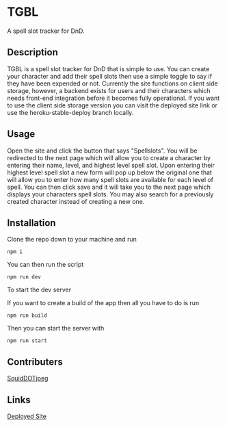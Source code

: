 # TGBL
A spell slot tracker for DnD.

## Description
TGBL is a spell slot tracker for DnD that is simple to use. You can create your character and add their spell slots then use a simple toggle to say if they have been expended or not. Currently the site functions on client side storage, however, a backend exists for users and their characters which needs front-end integration before it becomes fully operational. If you want to use the client side storage version you can visit the deployed site link or use the heroku-stable-deploy branch locally.

## Usage
Open the site and click the button that says "Spellslots". You will be redirected to the next page which will allow you to create a character by entering their name, level, and highest level spell slot. Upon entering their highest level spell slot a new form will pop up below the original one that will allow you to enter how many spell slots are available for each level of spell. You can then click save and it will take you to the next page which displays your characters spell slots. You may also search for a previously created character instead of creating a new one.

## Installation
Clone the repo down to your machine and run

    npm i
  
You can then run the script

    npm run dev
    
To start the dev server

If you want to create a build of the app then all you have to do is run

    npm run build
    
Then you can start the server with 

    npm run start

## Contributers
[SquidDOTjpeg](https://github.com/SquidDOTjpeg)

## Links
[Deployed Site](https://thegoodboylist.herokuapp.com/)
